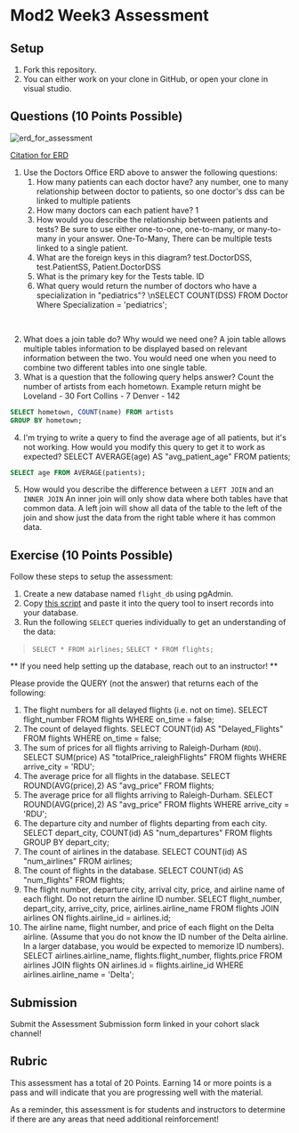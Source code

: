 # Mod2 Week3 Assessment

## Setup
1. Fork this repository.
1. You can either work on your clone in GitHub, or open your clone in visual studio.

## Questions (10 Points Possible)

<img alt="erd_for_assessment" src="https://github.com/modelmapper/modelmapper/assets/11747682/60bebb3c-9faa-4f3e-ae0a-7df7dde06784">

[Citation for ERD](https://circle.visual-paradigm.com/hospital/)
1. Use the Doctors Office ERD above to answer the following questions:
    1. How many patients can each doctor have? any number, one to many relationship between doctor to patients, so one doctor's dss can be linked to multiple patients
    1. How many doctors can each patient have? 1
    1. How would you describe the relationship between patients and tests? Be sure to use either one-to-one, one-to-many, or many-to-many in your answer. One-To-Many, There can be multiple tests linked to a single patient.
    1. What are the foreign keys in this diagram? test.DoctorDSS, test.PatientSS, Patient.DoctorDSS
    1. What is the primary key for the Tests table. ID
    1. What query would return the number of doctors who have a specialization in "pediatrics"? 
        \nSELECT COUNT(DSS) 
        FROM Doctor 
        Where Specialization = 'pediatrics';

<br>

2. What does a join table do? Why would we need one? A join table allows multiple tables information to be displayed based on relevant information between the two. You would need one when you need to combine two different tables into one single table.
3. What is a question that the following query helps answer?
Count the number of artists from each hometown.
Example return might be 
Loveland - 30
Fort Collins - 7
Denver - 142
```SQL
SELECT hometown, COUNT(name) FROM artists
GROUP BY hometown;
```

4. I'm trying to write a query to find the average age of all patients, but it's not working. How would you modify this query to get it to work as expected?
SELECT AVERAGE(age) AS "avg_patient_age"
FROM patients;
```SQL
SELECT age FROM AVERAGE(patients);
```
5. How would you describe the difference between a `LEFT JOIN` and an `INNER JOIN`
 An inner join will only show data where both tables have that common data. A left join will show all data of the table to the left of the join and show just the data from the right table where it has common data.
## Exercise (10 Points Possible)

Follow these steps to setup the assessment:
1. Create a new database named `flight_db` using pgAdmin.
2. Copy [this script](https://launch.turing.edu/module2/assessments/flight_db.txt) and paste it into the query tool to insert records into your database.
3. Run the following `SELECT` queries individually to get an understanding of the data:
> `SELECT * FROM airlines;`
> `SELECT * FROM flights;`

** If you need help setting up the database, reach out to an instructor! **

Please provide the QUERY (not the answer) that returns each of the following:
1. The flight numbers for all delayed flights (i.e. not on time).
SELECT flight_number
FROM flights
WHERE on_time = false;
3. The count of delayed flights.
SELECT COUNT(id) AS "Delayed_Flights"
FROM flights
WHERE on_time = false;
5. The sum of prices for all flights arriving to Raleigh-Durham (`RDU`).
SELECT SUM(price) AS "totalPrice_raleighFlights"
FROM flights
WHERE arrive_city = 'RDU';
7. The average price for all flights in the database.
SELECT ROUND(AVG(price),2) AS "avg_price"
FROM flights;
9. The average price for all flights arriving to Raleigh-Durham.
SELECT ROUND(AVG(price),2) AS "avg_price"
FROM flights
WHERE arrive_city = 'RDU';
11. The departure city and number of flights departing from each city.
SELECT depart_city, COUNT(id) AS "num_departures"
FROM flights
GROUP BY depart_city;
13. The count of airlines in the database.
SELECT COUNT(id) AS "num_airlines"
FROM airlines;
15. The count of flights in the database.
SELECT COUNT(id) AS "num_flights"
FROM flights;
17. The flight number, departure city, arrival city, price, and airline name of each flight. Do not return the airline ID number.
SELECT flight_number, depart_city, arrive_city, price, airlines.airline_name
FROM flights JOIN airlines
ON flights.airline_id = airlines.id;
19. The airline name, flight number, and price of each flight on the Delta airline. (Assume that you do not know the ID number of the Delta airline. In a larger database, you would be expected to memorize ID numbers).
SELECT airlines.airline_name, flights.flight_number, flights.price
FROM airlines JOIN flights
ON airlines.id = flights.airline_id
WHERE airlines.airline_name = 'Delta';
## Submission

Submit the Assessment Submission form linked in your cohort slack channel!

## Rubric

This assessment has a total of 20 Points. Earning 14 or more points is a pass and will indicate that you are progressing well with the material.

As a reminder, this assessment is for students and instructors to determine if there are any areas that need additional reinforcement!
